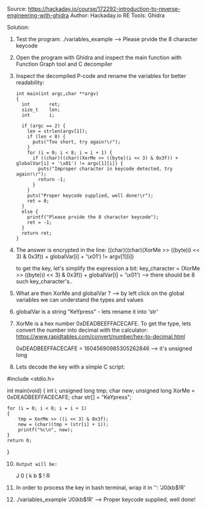 Source:		https://hackaday.io/course/172292-introduction-to-reverse-engineering-with-ghidra
Author:		Hackaday.io
RE Tools:	Ghidra

Solution:

1)	Test the program:
	./variables_example 
	--> Please prvide the 8 character keycode
2) 	Open the program with Ghidra and inspect the main function with Function Graph tool and C decompiler

3)	Inspect the decompiled P-code and rename the variables for better readability:

		int main(int argc,char **argv)
		{
		  int 		ret;
		  size_t 	len;
		  int 		i;

		  if (argc == 2) {
		    len = strlen(argv[1]);
		    if (len < 8) {
		      puts("Too short, try again!\r");
		    }
		    for (i = 0; i < 8; i = i + 1) {
		      if ((char)((char)(XorMe >> ((byte)(i << 3) & 0x3f)) + globalVar[i] + '\x01') != argv[1][i]) {
		        puts("Improper character in keycode detected, try again!\r");
		        return -1;
		      }
		    }
		    puts("Proper keycode supplied, well done!\r");
		    ret = 0;
		  }
		  else {
		    printf("Please prvide the 8 character keycode");
		    ret = -1;
		  }
		  return ret;
		}

4)	The answer is encrypted in the line:
	((char)((char)(XorMe >> ((byte)(i << 3) & 0x3f)) + globalVar[i] + '\x01') != argv[1][i])

	to get the key, let's simplify the expression a bit:
	key_character = (XorMe >> ((byte)(i << 3) & 0x3f)) + globalVar[i] + '\x01')
	--> there should be 8 such key_character's..

5) 	What are then XorMe and globalVar ?
	--> by left click on the global variables we can understand the types and values

7)	globalVar is a string "KeYpress" - lets rename it into 'str'
8) 	XorMe is a hex number 0xDEADBEEFFACECAFE. To get the type, lets convert the number into decimal with the calculator:
	https://www.rapidtables.com/convert/number/hex-to-decimal.html

	0xDEADBEEFFACECAFE = 16045690985305262846
		--> it's unsigned long


9) Lets decode the key with a simple C script:

#include <stdio.h>

int main(void)
{
	int 			i;
	unsigned long	tmp;
	char			new;
	unsigned long 	XorMe = 0xDEADBEEFFACECAFE;
	char str[] = "KeYpress";


	for (i = 0; i < 8; i = i + 1)
    {
    	tmp = XorMe >> ((i << 3) & 0x3f);
		new = (char)(tmp + (str[i] + 1));
      	printf("%c\n", new);
    }
	return 0;
}

10) 	Output will be:
	J
	0
	(
	k
	b
	$
	!
	R

11) In order to process the key in bash terminal, wrap it in '':
'J0(kb$!R'

12)	./variables_example 'J0(kb$!R'
	--> Proper keycode supplied, well done!

